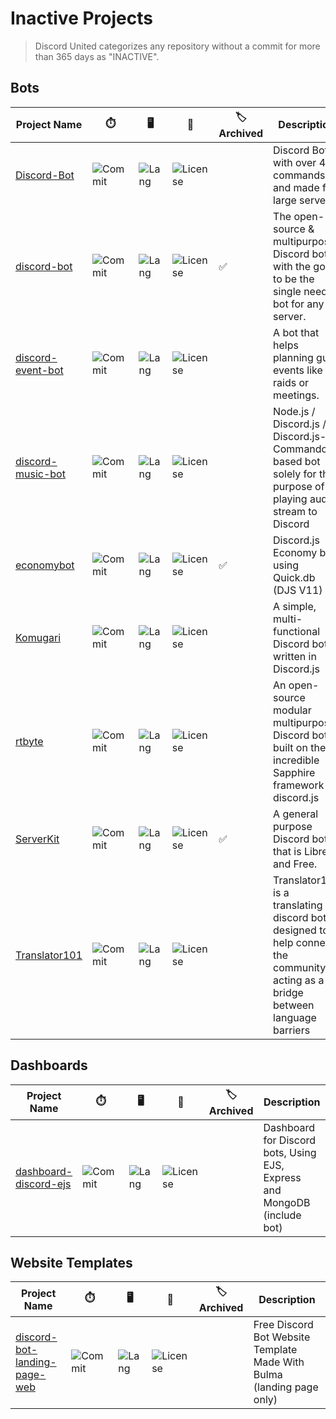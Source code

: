# Inactive Projects

> Discord United categorizes any repository without a commit for more than 365 days as "INACTIVE".

## Bots

| Project Name | ⏱️ | 🖥️ | 📄 | 🏷️ Archived | Description |
| ------------ | -- | -- | - | ----------- | ----------- |
| [Discord-Bot](https://github.com/CorwinDev/Discord-Bot) | ![Commit](https://img.shields.io/github/last-commit/corwindev/discord-bot?style=flat-square) | ![Lang](https://img.shields.io/github/languages/top/corwindev/discord-bot?style=flat-square) | ![License](https://img.shields.io/github/license/corwindev/discord-bot?style=flat-square) |  | Discord Bot with over 400 commands and made for large servers |
| [discord-bot](https://github.com/jaspermayone-archive/discord-bot) | ![Commit](https://img.shields.io/github/last-commit/heptagram-bot/heptagram?style=flat-square) | ![Lang](https://img.shields.io/github/languages/top/heptagram-bot/heptagram?style=flat-square) | ![License](https://img.shields.io/github/license/heptagram-bot/heptagram?style=flat-square) | ✅ | The open-source & multipurpose Discord bot with the goal to be the single needed bot for any server. |
| [discord-event-bot](https://github.com/Kreisverkehr/discord-event-bot) | ![Commit](https://img.shields.io/github/last-commit/kreisverkehr/discord-event-bot?style=flat-square) | ![Lang](https://img.shields.io/github/languages/top/kreisverkehr/discord-event-bot?style=flat-square) | ![License](https://img.shields.io/github/license/kreisverkehr/discord-event-bot?style=flat-square) |  | A bot that helps planning guild events like raids or meetings. |
| [discord-music-bot](https://github.com/mindaugaskasp/discord-music-bot) | ![Commit](https://img.shields.io/github/last-commit/mindaugaskasp/discord-music-bot?style=flat-square) | ![Lang](https://img.shields.io/github/languages/top/mindaugaskasp/discord-music-bot?style=flat-square) | ![License](https://img.shields.io/github/license/mindaugaskasp/discord-music-bot?style=flat-square) |  | Node.js / Discord.js / Discord.js-Commando based bot solely for the purpose of playing audio stream to Discord |
| [economybot](https://github.com/chxlls/economybot) | ![Commit](https://img.shields.io/github/last-commit/chxlls/economybot?style=flat-square) | ![Lang](https://img.shields.io/github/languages/top/chxlls/economybot?style=flat-square) | ![License](https://img.shields.io/github/license/chxlls/economybot?style=flat-square) | ✅ | Discord.js Economy bot using Quick.db (DJS V11) |
| [Komugari](https://github.com/Mitorisia/Komugari) | ![Commit](https://img.shields.io/github/last-commit/mitorisia/komugari?style=flat-square) | ![Lang](https://img.shields.io/github/languages/top/mitorisia/komugari?style=flat-square) | ![License](https://img.shields.io/github/license/mitorisia/komugari?style=flat-square) |  | A simple, multi-functional Discord bot written in Discord.js |
| [rtbyte](https://github.com/RTByte/rtbyte) | ![Commit](https://img.shields.io/github/last-commit/rtbyte/rtbyte?style=flat-square) | ![Lang](https://img.shields.io/github/languages/top/rtbyte/rtbyte?style=flat-square) | ![License](https://img.shields.io/github/license/rtbyte/rtbyte?style=flat-square) |  | An open-source modular multipurpose Discord bot built on the incredible Sapphire framework for discord.js |
| [ServerKit](https://github.com/BugGlitchy64/ServerKit) | ![Commit](https://img.shields.io/github/last-commit/bugglitchy64/serverkit?style=flat-square) | ![Lang](https://img.shields.io/github/languages/top/bugglitchy64/serverkit?style=flat-square) | ![License](https://img.shields.io/github/license/bugglitchy64/serverkit?style=flat-square) | ✅ | A general purpose Discord bot that is Libre and Free. |
| [Translator101](https://github.com/JohanSanSebastian/Translator101) | ![Commit](https://img.shields.io/github/last-commit/johansansebastian/translator101?style=flat-square) | ![Lang](https://img.shields.io/github/languages/top/johansansebastian/translator101?style=flat-square) | ![License](https://img.shields.io/github/license/johansansebastian/translator101?style=flat-square) |  | Translator101 is a translating discord bot designed to help connect the community by acting as a bridge between language barriers |

## Dashboards

| Project Name | ⏱️ | 🖥️ | 📄 | 🏷️ Archived | Description |
| ------------ | -- | -- | - | ----------- | ----------- |
| [dashboard-discord-ejs](https://github.com/JeanVydes/dashboard-discord-ejs) | ![Commit](https://img.shields.io/github/last-commit/jeanvydes/dashboard-discord-ejs?style=flat-square) | ![Lang](https://img.shields.io/github/languages/top/jeanvydes/dashboard-discord-ejs?style=flat-square) | ![License](https://img.shields.io/github/license/jeanvydes/dashboard-discord-ejs?style=flat-square) |  | Dashboard for Discord bots, Using EJS, Express and MongoDB (include bot) |

## Website Templates

| Project Name | ⏱️ | 🖥️ | 📄 | 🏷️ Archived | Description |
| ------------ | -- | -- | - | ----------- | ----------- |
| [discord-bot-landing-page-web](https://github.com/JastinXyz/discord-bot-landing-page-web) | ![Commit](https://img.shields.io/github/last-commit/jastinxyz/discord-bot-landing-page-web?style=flat-square) | ![Lang](https://img.shields.io/github/languages/top/jastinxyz/discord-bot-landing-page-web?style=flat-square) | ![License](https://img.shields.io/github/license/jastinxyz/discord-bot-landing-page-web?style=flat-square) |  | Free Discord Bot Website Template Made With Bulma (landing page only) |
